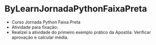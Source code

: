 # ByLearnJornadaPythonFaixaPreta
* Curso Jornada Python Faixa Preta
* Atividade para fixação:
* Realizei a atividade do primeiro exemplo prático da Apostila: Verificar aprovação e calcular média.
